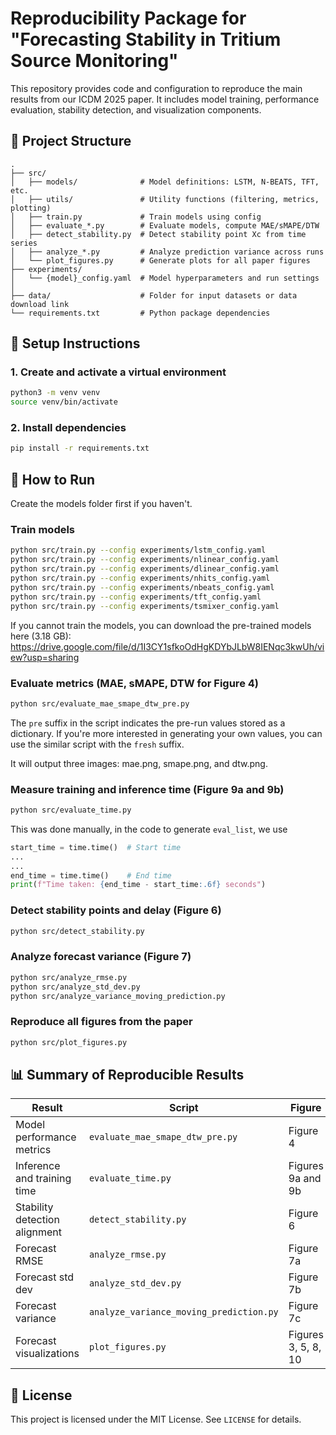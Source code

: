 # Reproducibility Package for "Forecasting Stability in Tritium Source Monitoring"

This repository provides code and configuration to reproduce the main results from our ICDM 2025 paper. It includes model training, performance evaluation, stability detection, and visualization components.

## 📁 Project Structure

```
.
├── src/
│   ├── models/              # Model definitions: LSTM, N-BEATS, TFT, etc.
│   ├── utils/               # Utility functions (filtering, metrics, plotting)
│   ├── train.py             # Train models using config
│   ├── evaluate_*.py        # Evaluate models, compute MAE/sMAPE/DTW
│   ├── detect_stability.py  # Detect stability point Xc from time series
│   ├── analyze_*.py         # Analyze prediction variance across runs
│   └── plot_figures.py      # Generate plots for all paper figures
├── experiments/
│   └── {model}_config.yaml  # Model hyperparameters and run settings
│
├── data/                    # Folder for input datasets or data download link
└── requirements.txt         # Python package dependencies
```

## 🔧 Setup Instructions

### 1. Create and activate a virtual environment
```bash
python3 -m venv venv
source venv/bin/activate
```

### 2. Install dependencies
```bash
pip install -r requirements.txt
```

## 🚀 How to Run

Create the models folder first if you haven't.

### Train models
```bash
python src/train.py --config experiments/lstm_config.yaml
python src/train.py --config experiments/nlinear_config.yaml
python src/train.py --config experiments/dlinear_config.yaml
python src/train.py --config experiments/nhits_config.yaml
python src/train.py --config experiments/nbeats_config.yaml
python src/train.py --config experiments/tft_config.yaml
python src/train.py --config experiments/tsmixer_config.yaml
```
If you cannot train the models, you can download the pre-trained models here (3.18 GB): https://drive.google.com/file/d/1I3CY1sfkoOdHgKDYbJLbW8IENqc3kwUh/view?usp=sharing

### Evaluate metrics (MAE, sMAPE, DTW for Figure 4)
```bash
python src/evaluate_mae_smape_dtw_pre.py
```
The `pre` suffix in the script indicates the pre-run values stored as a dictionary. If you're more interested in generating your own values, you can use the similar script with the `fresh` suffix.

It will output three images: mae.png, smape.png, and dtw.png.

### Measure training and inference time (Figure 9a and 9b)
```bash
python src/evaluate_time.py
```
This was done manually, in the code to generate `eval_list`, we use 

```python
start_time = time.time()  # Start time
...
...
end_time = time.time()    # End time
print(f"Time taken: {end_time - start_time:.6f} seconds")
```

### Detect stability points and delay (Figure 6)
```bash
python src/detect_stability.py
```

### Analyze forecast variance (Figure 7)
```bash
python src/analyze_rmse.py
python src/analyze_std_dev.py
python src/analyze_variance_moving_prediction.py
```

### Reproduce all figures from the paper
```bash
python src/plot_figures.py
```

## 📊 Summary of Reproducible Results

| **Result**                      | **Script**                  | **Figure**  |
|---------------------------------|-----------------------------|-------------|
| Model performance metrics       | `evaluate_mae_smape_dtw_pre.py`               | Figure 4    |
| Inference and training time     | `evaluate_time.py` | Figures 9a and 9b    |
| Stability detection alignment   | `detect_stability.py`       | Figure 6    |
| Forecast RMSE   | `analyze_rmse.py`       | Figure 7a    |
| Forecast std dev   | `analyze_std_dev.py`       | Figure 7b    |
| Forecast variance   | `analyze_variance_moving_prediction.py`       | Figure 7c    |
| Forecast visualizations         | `plot_figures.py`           | Figures 3, 5, 8, 10 |

## 📄 License

This project is licensed under the MIT License. See `LICENSE` for details.
